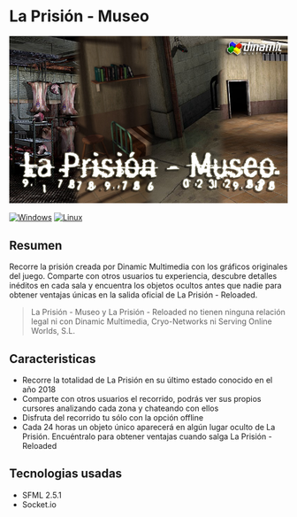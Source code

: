 # La Prisión - Museo
![screenshot](doc/splash.png)

[![Windows](https://github.com/jcastro0x/LaPrisionMuseo/actions/workflows/windows.yml/badge.svg)](https://github.com/jcastro0x/LaPrisionMuseo/actions/workflows/windows.yml)
[![Linux](https://github.com/jcastro0x/LaPrisionMuseo/actions/workflows/linux.yml/badge.svg)](https://github.com/jcastro0x/LaPrisionMuseo/actions/workflows/linux.yml)

## Resumen
Recorre la prisión creada por Dinamic Multimedia con los gráficos originales del juego. Comparte con otros usuarios tu 
experiencia, descubre detalles inéditos en cada sala y encuentra los objetos ocultos antes que nadie para obtener
ventajas únicas en la salida oficial de La Prisión - Reloaded.

> La Prisión - Museo y La Prisión - Reloaded no tienen ninguna relación legal ni con Dinamic Multimedia, Cryo-Networks
> ni Serving Online Worlds, S.L.

## Caracteristicas
- Recorre la totalidad de La Prisión en su último estado conocido en el año 2018
- Comparte con otros usuarios el recorrido, podrás ver sus propios cursores analizando cada zona y chateando con ellos
- Disfruta del recorrido tu sólo con la opción offline
- Cada 24 horas un objeto único aparecerá en algún lugar oculto de La Prisión. Encuéntralo para obtener ventajas cuando salga La Prisión - Reloaded

## Tecnologias usadas
- SFML 2.5.1
- Socket.io
